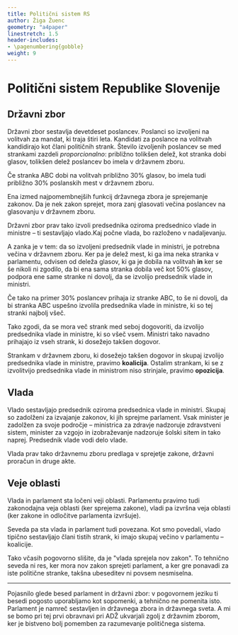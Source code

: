 ```yaml
---
title: Politični sistem RS
author: Žiga Žuenc
geometry: "a4paper"
linestretch: 1.5
header-includes:
- \pagenumbering{gobble}
weight: 9
---
```


# Politični sistem Republike Slovenije

## Državni zbor

Državni zbor sestavlja devetdeset poslancev. Poslanci so izvoljeni na volitvah za mandat, ki traja štiri leta. Kandidati za poslance na volitvah kandidirajo kot člani političnih strank. Število izvoljenih poslancev se med strankami zazdeli *proporcionalno*: približno tolikšen delež, kot stranka dobi glasov, tolikšen delež poslancev bo imela v državnem zboru.

Če stranka ABC dobi na volitvah približno 30% glasov, bo imela tudi približno 30% poslanskih mest v državnem zboru.

Ena izmed najpomembnejših funkcij državnega zbora je sprejemanje zakonov. Da je nek zakon sprejet, mora zanj glasovati večina poslancev na glasovanju v državnem zboru.

Državni zbor prav tako izvoli predsednika oziroma predsednico vlade in ministre – ti sestavljajo vlado.Kaj počne vlada, bo razloženo v nadaljevanju.

A zanka je v tem: da so izvoljeni predsednik vlade in ministri, je potrebna večina v državnem zboru. Ker pa je delež mest, ki ga ima neka stranka v parlamentu, odvisen od deleža glasov, ki ga je dobila na volitvah **in** ker se še nikoli ni zgodilo, da bi ena sama stranka dobila več kot 50% glasov, podpora ene same stranke ni dovolj, da se izvolijo predsednik vlade in ministri.

Če tako na primer 30% poslancev prihaja iz stranke ABC, to še ni dovolj, da bi stranka ABC uspešno izvolila predsednika vlade in ministre, ki so tej stranki najbolj všeč.

Tako zgodi, da se mora več strank med seboj dogovoriti, da izvolijo predsednika vlade in ministre, ki so všeč vsem. Ministri tako navadno prihajajo iz vseh strank, ki dosežejo takšen dogovor.

Strankam v državnem zboru, ki dosežejo takšen dogovor in skupaj izvolijo predsednika vlade in ministre, pravimo **koalicija**. Ostalim strankam, ki se z izvolitvijo predsednika vlade in ministrom niso strinjale, pravimo **opozicija**.

## Vlada

Vlado sestavljajo predsednik oziroma predsednica vlade in ministri. Skupaj so zadolženi za izvajanje zakonov, ki jih sprejme parlament. Vsak minister je zadolžen za svoje področje – ministrica za zdravje nadzoruje zdravstveni sistem, minister za vzgojo in izobraževanje nadzoruje šolski sitem in tako naprej. Predsednik vlade vodi delo vlade.

Vlada prav tako državnemu zboru predlaga v sprejetje zakone, državni proračun in druge akte.

## Veje oblasti

Vlada in parlament sta ločeni veji oblasti. Parlamentu pravimo tudi zakonodajna veja oblasti (ker sprejema zakone), vladi pa izvršna veja oblasti (ker zakone in odločitve parlamenta izvršuje).

Seveda pa sta vlada in parlament tudi povezana. Kot smo povedali, vlado tipično sestavljajo člani tistih strank, ki imajo skupaj večino v parlamentu – koalicije.

Tako včasih pogovorno slišite, da je "vlada sprejela nov zakon". To tehnično seveda ni res, ker mora nov zakon sprejeti parlament, a ker gre ponavadi za iste politične stranke, takšna ubeseditev ni povsem nesmiselna.

---

Pojasnilo glede besed parlament in državni zbor: v pogovornem jeziku ti besedi pogosto uporabljamo kot sopomenki, a tehnično ne pomenita isto. Parlament je namreč sestavljen in državnega zbora in državnega sveta. A mi se bomo pri tej prvi obravnavi pri ADŽ ukvarjali zgolj z državnim zborom, ker je bistveno bolj pomemben za razumevanje političnega sistema.
